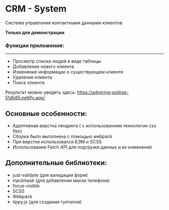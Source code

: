 # CRM - System
Система управления контактными данными клиентов

**Только для демонстрации**.  

### Функции приложения:
***
- Просмотр списка людей в виде таблицы
- Добавление нового клиента
- Изменение информации о существующем клиенте
- Удаление клиента
- Поиск клиента


Результат можно увидеть здесь: https://admiring-poitras-51db85.netlify.app/


## Основные особенности:
- Адаптивная верстка лендинга ( с использованием технологии css flex)
- Сборка было выполнена с помощью webpack
- При верстке использовался БЭМ и SCSS
- Использование Fetch API для подгрузки данных и их изменений

## Дополнительные библиотеки:
- just-validate (для валидации форм)
- Inputmask (для добавлении маски телефона)
- focus-visible
- SCSS
- Webpack
- tippy.js (для создания тултипов)




